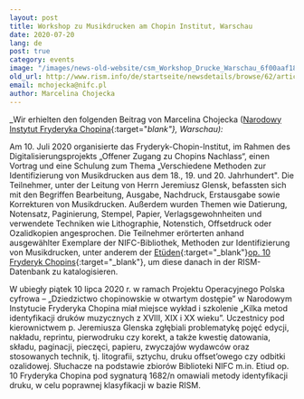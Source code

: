 ```yaml
---
layout: post
title: Workshop zu Musikdrucken am Chopin Institut, Warschau
date: 2020-07-20
lang: de
post: true
category: events
image: "/images/news-old-website/csm_Workshop_Drucke_Warschau_6f00aaf187.jpg"
old_url: http://www.rism.info/de/startseite/newsdetails/browse/62/article/64/workshop-on-printed-music-at-the-chopin-institute-warsaw.html
email: mchojecka@nifc.pl
author: Marcelina Chojecka
---
```



_Wir erhielten den folgenden Beitrag von Marcelina Chojecka ([Narodowy Instytut Fryderyka Chopina](https://nifc.pl/pl){:target="_blank"}, Warschau):_

Am 10. Juli 2020 organisierte das Fryderyk-Chopin-Institut, im Rahmen des Digitalisierungsprojekts „Offener Zugang zu Chopins Nachlass“, einen Vortrag und eine Schulung zum Thema „Verschiedene Methoden zur Identifizierung von Musikdrucken aus dem 18., 19. und 20. Jahrhundert". Die Teilnehmer, unter der Leitung von Herrn Jeremiusz Glensk, befassten sich mit den Begriffen Bearbeitung, Ausgabe, Nachdruck, Erstausgabe sowie Korrekturen von Musikdrucken. Außerdem wurden Themen wie Datierung, Notensatz, Paginierung, Stempel, Papier, Verlagsgewohnheiten und verwendete Techniken wie Lithographie, Notenstich, Offsetdruck oder Ozalidkopien angesprochen. Die Teilnehmer erörterten anhand ausgewählter Exemplare der NIFC-Bibliothek, Methoden zur Identifizierung von Musikdrucken, unter anderem der [Etüden](https://opac.rism.info/search?id=1001029041&View=rism){:target="_blank"}[op. 10 Fryderyk Chopins](https://opac.rism.info/search?id=1001029041&View=rism){:target="_blank"}, um diese danach in der RISM-Datenbank zu katalogisieren.

W ubiegły piątek 10 lipca 2020 r. w ramach Projektu Operacyjnego Polska cyfrowa – „Dziedzictwo chopinowskie w otwartym dostępie” w Narodowym Instytucie Fryderyka Chopina miał miejsce wykład i szkolenie „Kilka metod identyfikacji druków muzycznych z XVIII, XIX i XX wieku”. Uczestnicy pod kierownictwem p. Jeremiusza Glenska zgłębiali problematykę pojęć edycji, nakładu, reprintu, pierwodruku czy korekt, a także kwestię datowania, składu, paginacji, pieczęci, papieru, zwyczajów wydawców oraz stosowanych technik, tj. litografii, sztychu, druku offset’owego czy odbitki ozalidowej. Słuchacze na podstawie zbiorów Biblioteki NIFC m.in. Etiud op. 10 Fryderyka Chopina pod sygnaturą 1682/n omawiali metody identyfikacji druku, w celu poprawnej klasyfikacji w bazie RISM.

<script type="text/javascript">var switchTo5x=true;</script><script type="text/javascript" src="http://w.sharethis.com/button/buttons.js"></script><script type="text/javascript">stLight.options({publisher: "9b601438-1ce1-49d8-bfd7-9cff5df54c17", doNotHash: false, doNotCopy: false, hashAddressBar: false});</script>